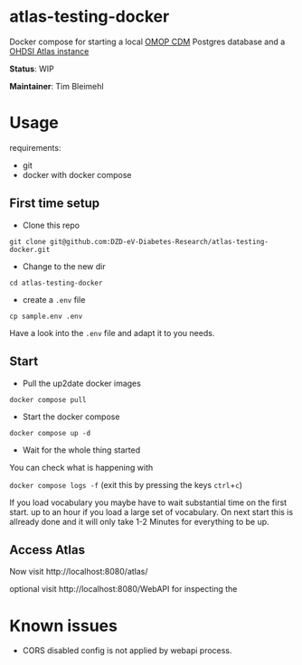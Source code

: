 # atlas-testing-docker

Docker compose for starting a local [OMOP CDM](https://ohdsi.github.io/CommonDataModel/) Postgres database and a [OHDSI Atlas instance](https://github.com/OHDSI/Atlas)

**Status**: WIP

**Maintainer**: Tim Bleimehl

# Usage

requirements:

- git
- docker with docker compose

## First time setup

- Clone this repo

`git clone git@github.com:DZD-eV-Diabetes-Research/atlas-testing-docker.git`

- Change to the new dir

`cd atlas-testing-docker`

- create a `.env` file

`cp sample.env .env`

Have a look into the `.env` file and adapt it to you needs.

## Start

- Pull the up2date docker images

`docker compose pull`

- Start the docker compose

`docker compose up -d`

- Wait for the whole thing started

You can check what is happening with

`docker compose logs -f` (exit this by pressing the keys `ctrl`+`c`)

If you load vocabulary you maybe have to wait substantial time on the first start. up to an hour if you load a large set of vocabulary.
On next start this is allready done and it will only take 1-2 Minutes for everything to be up.

## Access Atlas

Now visit http://localhost:8080/atlas/

optional visit http://localhost:8080/WebAPI for inspecting the

# Known issues

- CORS disabled config is not applied by webapi process.
